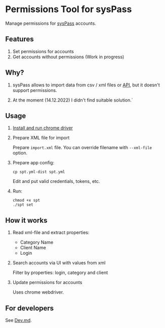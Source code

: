 # Permissions Tool for sysPass

Manage permissions for [sysPass](https://github.com/nuxsmin/sysPass) accounts.

## Features

1. Set permissions for accounts
2. Get accounts without permissions (Work in progress)

## Why?

1. sysPass allows to import data from csv / xml files or [API]((https://syspass-doc.readthedocs.io/en/3.1/application/api.html)), 
but it doesn't support permissions.

2. At the moment (14.12.2022) I didn't find suitable solution.`

## Usage

1. [Install and run chrome driver](docs/Install.md)

2. Prepare XML file for import

   Prepare `import.xml` file. You can override filename with `--xml-file` option.

3. Prepare app config:

    ```shell
    cp spt.yml-dist spt.yml
    ```
   
    Edit and put valid credentials, tokens, etc.

4. Run:

    ```shell
    chmod +x spt
    ./spt set
    ```

## How it works

1. Read xml-file and extract properties:

    - Category Name
    - Client Name
    - Login

2. Search accounts via UI with values from xml
    
    Filter by properties: login, category and client

3. Update permissions for accounts

    Uses chrome webdriver.

## For developers

See [Dev.md](docs/Dev.md).
